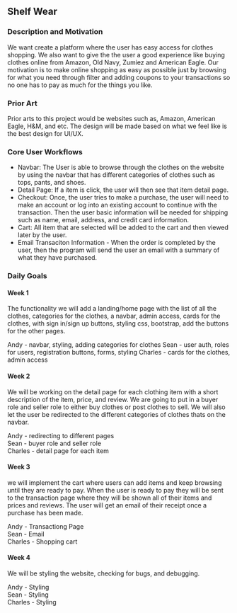 ## Shelf Wear

### Description and Motivation
We want create a platform where the user has easy access for clothes shopping. We also want to give the the user a good experience like buying clothes online from Amazon, Old Navy, Zumiez and American Eagle. Our motivation is to make online shopping as easy as possible just by browsing for what you need through filter and adding coupons to your transactions so no one has to pay as much for the things you like.

### Prior Art
Prior arts to this project would be websites such as, Amazon, American Eagle, H&M, and etc. The design will be made based on what we feel like is the best design for UI/UX.

### Core User Workflows
- Navbar: The User is able to browse through the clothes on the website by using the navbar that has different categories of clothes such as tops, pants, and shoes.
- Detail Page: If a item is click, the user will then see that item detail page.
- Checkout: Once, the user tries to make a purchase, the user will need to make an account or log into an existing account to continue with the transaction. Then the user basic information will be needed for shipping such as name, email, address, and credit card information.
- Cart: All item that are selected will be added to the cart and then viewed later by the user.
- Email Transaciton Information - When the order is completed by the user, then the program will send the user an email with a summary of what they have purchased.

### Daily Goals

#### Week 1

The functionality we will add a landing/home page with the list of all the clothes, categories for the clothes, a navbar, admin access, cards for the clothes, with sign in/sign up buttons, styling css, bootstrap, add the buttons for the other pages.

Andy - navbar, styling, adding  categories for clothes
Sean - user auth, roles for users, registration buttons, forms, styling
Charles - cards for the clothes, admin access


#### Week 2

We will be working on the detail page for each clothing item with a short description of the item, price, and review. We are going to put in a buyer role and seller role to either buy clothes or post clothes to sell. We will also let the user be redirected to the different categories of clothes thats on the navbar.

Andy - redirecting to different pages  
Sean - buyer role and seller role  
Charles - detail page for each item  

#### Week 3

we will implement the cart where users can add items and keep browsing until they are ready to pay. When the user is ready to pay they will be sent to the transaction page where they will be shown all of their items and prices and reviews. The user will get an email of their receipt once a purchase has been made.

Andy - Transactiong Page  
Sean - Email  
Charles - Shopping cart   


#### Week 4

We will be styling the website, checking for bugs, and debugging.

Andy - Styling  
Sean - Styling  
Charles - Styling  
